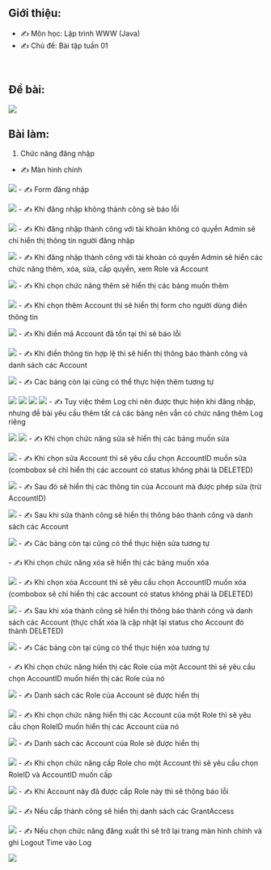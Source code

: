 ## Giới thiệu:
- ✍ Môn học: Lập trình WWW (Java)
- ✍ Chủ đề: Bài tập tuần 01
<br />

## Đề bài:
<img src="img/debai.png"/>
<br />

## Bài làm:

1. Chức năng đăng nhập
- ✍ Màn hình chính
<p></p>
<img src="img/mainLayout.png"/>
- ✍ Form đăng nhập
<p></p>
<img src="img/login.png"/>
- ✍ Khi đăng nhập không thành công sẽ báo lỗi
<p></p>
<img src="img/failLogin.png"/>
- ✍ Khi đăng nhập thành công với tài khoản không có quyền Admin sẽ chỉ hiển thị thông tin người đăng nhập
<p></p>
<img src="img/successLoginWithoutAdminRole.png"/>
- ✍ Khi đăng nhập thành công với tài khoản có quyền Admin sẽ hiển các chức năng thêm, xóa, sửa, cấp quyền, xem Role và Account
<p></p>
<img src="img/successfulLoginWithAdminRole.png"/>
- ✍ Khi chọn chức năng thêm sẽ hiển thị các bảng muốn thêm
<p></p>
<img src="img/addLayout.png"/>
- ✍ Khi chọn thêm Account thì sẽ hiển thị form cho người dùng điền thông tin
<p></p>
<img src="img/addAccountForm.png"/>
- ✍ Khi điền mã Account đã tồn tại thì sẽ báo lỗi
<p></p>
<img src="img/failAddAccount.png"/>
- ✍ Khi điền thông tin hợp lệ thì sẽ hiển thị thông báo thành công và danh sách các Account
<p></p>
<img src="img/successfulAddAccount.png"/>
- ✍ Các bảng còn lại cũng có thể thực hiện thêm tương tự
<p></p>
<img src="img/failAddRole.png"/>
<img src="img/successfulAddRole.png"/>
<img src="img/failAddGrantAccess.png"/>
<img src="img/successfulAddGrantAccess.png"/>
- ✍ Tuy việc thêm Log chỉ nên được thực hiện khi đăng nhập, nhưng đề bài yêu cầu thêm tất cả các bảng nên vẫn có chức năng thêm Log riêng
<p></p>
<img src="img/addLog.png"/>
<img src="img/successfulAddLog.png"/>
- ✍ Khi chọn chức năng sửa sẽ hiển thị các bảng muốn sửa
<p></p>
<img src="img/updateLayout.png"/>
- ✍ Khi chọn sửa Account thì sẽ yêu cầu chọn AccountID muốn sửa (combobox sẽ chỉ hiển thị các account có status không phải là DELETED)
<p></p>
<img src="img/selectAccountForUpdating.png"/>
- ✍ Sau đó sẽ hiển thị các thông tin của Account mà được phép sửa (trừ AccountID) 
<p></p>
<img src="img/updateAccountForm.png"/>
- ✍ Sau khi sửa thành công sẽ hiển thị thông báo thành công và danh sách các Account
<p></p>
<img src="img/successfulUpdateAccount.png"/>
- ✍ Các bảng còn tại cũng có thể thực hiện sửa tương tự 
<p></p>
- ✍ Khi chọn chức năng xóa sẽ hiển thị các bảng muốn xóa
<p></p>
<img src="img/deleteLayout.png"/>
- ✍ Khi chọn xóa Account thì sẽ yêu cầu chọn AccountID muốn xóa (combobox sẽ chỉ hiển thị các account có status không phải là DELETED)
<p></p>
<img src="img/selectAccountForDelete.png"/>
- ✍ Sau khi xóa thành công sẽ hiển thị thông báo thành công và danh sách các Account (thực chất xóa là cập nhật lại status cho Account đó thành DELETED)
<p></p>
<img src="img/successfulDeleteAccount.png"/>
- ✍ Các bảng còn tại cũng có thể thực hiện xóa tương tự 
<p></p>
- ✍ Khi chọn chức năng hiển thị các Role của một Account thì sẽ yêu cầu chọn AccountID muốn hiển thị các Role của nó
<p></p>
<img src="img/selectAccountForShowRole.png"/>
- ✍ Danh sách các Role của Account sẽ được hiển thị
<p></p>
<img src="img/successfulShowRowByAccount.png"/>
- ✍ Khi chọn chức năng hiển thị các Account của một Role thì sẽ yêu cầu chọn RoleID muốn hiển thị các Account của nó
<p></p>
<img src="img/selectRoleForShowAccount.png"/>
- ✍ Danh sách các Account của Role sẽ được hiển thị
<p></p>
<img src="img/successfulShowAccountByRole.png"/>
- ✍ Khi chọn chức năng cấp Role cho một Account thì sẽ yêu cầu chọn RoleID và AccountID muốn cấp 
<p></p>
<img src="img/selectRoleAndAccountForGrantAccess.png"/>
- ✍ Khi Account này đã được cấp Role này thì sẽ thông báo lỗi 
<p></p>
<img src="img/failGrantAccess.png"/>
- ✍ Nếu cấp thành công sẽ hiển thị danh sách các GrantAccess 
<p></p>
<img src="img/successfulGrantAccess.png"/>
- ✍ Nếu chọn chức năng đăng xuất thì sẽ trở lại trang màn hình chính và ghi Logout Time vào Log
<p></p>
<img src="img/mainLayout.png"/>






